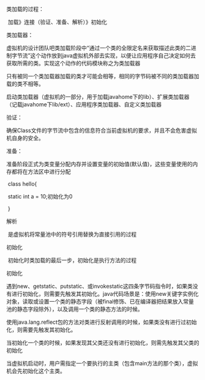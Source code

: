 类加载的过程：

​	加载》连接（验证、准备、解析）》初始化

类加载器：

​	虚拟机的设计团队吧类加载阶段中“通过一个类的全限定名来获取描述此类的二进制字节流”这个动作放到java虚拟机外部去实现，以便让应用程序自己决定如何去获取所需的类。实现这个动作的代码模块称之为类加载器

​	只有被同一个类加载器加载的类才可能会相等，相同的字节码被不同的类加载器加载的类不相等。

启动类加载器（虚拟机的一部分，用于加载javahome下的lib）、扩展类加载器（记载javahome下lib/ext）、应用程序类加载器、自定义类加载器

验证：

​	确保Class文件的字节流中包含的信息符合当前虚拟机的要求，并且不会危害虚拟机自身的安全。

准备：

​	准备阶段正式为类变量分配内存并设置变量的初始值(默认值)，这些变量使用的内存都将在方法区中进行分配

​	class hello{	

​		static int a = 10;初始化为0 

​	}

解析

​	是虚拟机将常量池中的符号引用替换为直接引用的过程

初始化

​	初始化时类加载的最后一步，初始化是执行<clinit>方法的过程



初始化

​	遇到new、getstatic、putstatic、或invokestatic这四条字节码指令时，如果类没有进行初始化，则需要先触发其初始化。java代码场景是：使用new关键字实例化对象，读取或设置一个类的静态字段（被final修饰、已在编译器把结果放入常量池的静态字段除外），以及调用一个类的静态方法的时候。

​	使用java.lang.reflect包的方法对类进行反射调用的时候，如果类没有进行过初始化，则需要先触发其初始化。

​	当初始化一个类的时候，如果发现其父类还没有进行初始化，则需先触发其父类的初始化	

​	当虚拟机启动时，用户需指定一个要执行的主类（包含main方法的那个类），虚拟机会先初始化这个主类。

